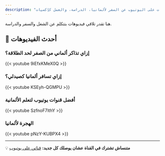 ```yaml
---
description: "مجموعة من فيديوهات على اليوتيوب عن السفر لألمانيا، الدراسة، والعمل كإكسپات."
---
```


هنا تقدر تلاقي فيديوهات بتتكلم عن الشغل والسفر والدراسة.

## 📌 أحدث الفيديوهات

### إزاي تذاكر ألماني من الصفر لحد الطلاقة؟

{{< youtube 9iEfxKMeX0Q >}}

### إزاي تسافر ألمانيا كصيدلي؟

{{< youtube KSEyh-QGMPU >}}

### أفضل قنوات يوتيوب لتعلم الألمانية

{{< youtube SzfnoF7ithY >}}

### الهجرة لألمانيا

{{< youtube pNzY-KUBPX4 >}}

---

💡 **متنساش تشترك في القناة عشان يوصلك كل جديد:** [قناتي على يوتيوب](https://www.youtube.com/@MohamedAbouzidBio)
